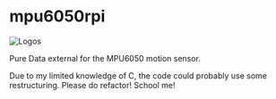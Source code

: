 # mpu6050rpi

![Logos](https://i.imgur.com/M2A2aPZ.png)

Pure Data external for the MPU6050 motion sensor.

Due to my limited knowledge of C, the code could probably use some restructuring. Please do refactor! School me!
